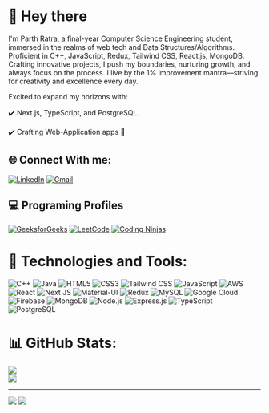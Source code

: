 # 👋 Hey there

 I'm Parth Ratra, a final-year Computer Science Engineering student, immersed in the realms of web tech and Data Structures/Algorithms. Proficient in C++, JavaScript, Redux, Tailwind CSS, React.js, MongoDB. Crafting innovative projects, I push my boundaries, nurturing growth, and always focus on the process. I live by the 1% improvement mantra—striving for creativity and excellence every day. 

Excited to expand my horizons with:

✔️ Next.js, TypeScript, and PostgreSQL.

✔️ Crafting Web-Application apps 📱


## 🌐 Connect With me:
[![LinkedIn](https://img.shields.io/badge/LinkedIn-%230077B5.svg?logo=linkedin&logoColor=white)](https://linkedin.com/in/linkedin.com/in/parth-ratra-2476491ba) 
[![Gmail](https://img.shields.io/badge/-Gmail-EA4335?logo=gmail&logoColor=white)](mailto:ratraparth59@gmail.com)

## 💻 Programing Profiles

[![GeeksforGeeks](https://img.shields.io/badge/GeeksforGeeks-%23008000.svg?logo=geeksforgeeks&logoColor=white)](https://auth.geeksforgeeks.org/user/ratraparth59/practice)
[![LeetCode](https://img.shields.io/badge/LeetCode-%23FFB000.svg?logo=leetcode&logoColor=white)](https://leetcode.com/ratraparth59/)
[![Coding Ninjas](https://img.shields.io/badge/Coding_Studio-%23FFA500.svg?logo=coding-ninjas&logoColor=orange&black&color=white)](https://www.codingninjas.com/codestudio/profile/Parth_35f5)








# 🔧 Technologies and Tools:
![C++](https://img.shields.io/badge/c++-%2300599C.svg?style=plastic&logo=c%2B%2B&logoColor=white)
![Java](https://img.shields.io/badge/java-%23ED8B00.svg?style=plastic&logo=java&logoColor=white) ![HTML5](https://img.shields.io/badge/html5-%23E34F26.svg?style=plastic&logo=html5&logoColor=white) ![CSS3](https://img.shields.io/badge/css3-%231572B6.svg?style=plastic&logo=css3&logoColor=white) ![Tailwind CSS](https://img.shields.io/badge/tailwind%20css-%2338B2AC.svg?style=plastic&logo=tailwind-css&logoColor=white) ![JavaScript](https://img.shields.io/badge/javascript-%23323330.svg?style=plastic&logo=javascript&logoColor=%23F7DF1E) ![AWS](https://img.shields.io/badge/AWS-%23FF9900.svg?style=plastic&logo=amazon-aws&logoColor=white) ![React](https://img.shields.io/badge/react-%2320232a.svg?style=plastic&logo=react&logoColor=%2361DAFB) ![Next JS](https://img.shields.io/badge/Next-black?style=plastic&logo=next.js&logoColor=white) ![Material-UI](https://img.shields.io/badge/material--ui-%230081CB.svg?style=plastic&logo=material-ui&logoColor=white) ![Redux](https://img.shields.io/badge/redux-%23764ABC.svg?style=plastic&logo=redux&logoColor=white) ![MySQL](https://img.shields.io/badge/mysql-%2300f.svg?style=plastic&logo=mysql&logoColor=white) ![Google Cloud](https://img.shields.io/badge/Google%20Cloud-%234285F4.svg?style=plastic&logo=google-cloud&logoColor=white) ![Firebase](https://img.shields.io/badge/firebase-%23039BE5.svg?style=plastic&logo=firebase) ![MongoDB](https://img.shields.io/badge/mongodb-%234ea94b.svg?style=plastic&logo=mongodb&logoColor=white) ![Node.js](https://img.shields.io/badge/node.js-%23339933.svg?style=plastic&logo=node.js&logoColor=white) ![Express.js](https://img.shields.io/badge/express.js-%23404d59.svg?style=plastic&logo=express&logoColor=white) ![TypeScript](https://img.shields.io/badge/typescript-%23007ACC.svg?style=plastic&logo=typescript&logoColor=white)
![PostgreSQL](https://img.shields.io/badge/postgresql-%23316192.svg?style=plastic&logo=postgresql&logoColor=white)



# 📊 GitHub Stats:
<!-- ![](https://github-readme-stats.vercel.app/api?username=ParthRatra&theme=radical&hide_border=false&include_all_commits=true&count_private=false)<br/> -->
![](https://github-readme-streak-stats.herokuapp.com/?user=ParthRatra&theme=radical&hide_border=false)<br/>
![](https://github-readme-stats.vercel.app/api/top-langs/?username=ParthRatra&theme=radical&hide_border=false&include_all_commits=true&count_private=false&layout=compact)


---
[![](https://visitcount.itsvg.in/api?id=ParthRatra&icon=5&color=11)](https://visitcount.itsvg.in)
[![](https://visitcount.itsvg.in/api?id=ParthRatra&icon=5&color=11)](https://visitcount.itsvg.in)

<!-- Proudly created with GPRM ( https://gprm.itsvg.in ) -->
